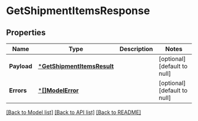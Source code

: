 # GetShipmentItemsResponse

## Properties
Name | Type | Description | Notes
------------ | ------------- | ------------- | -------------
**Payload** | [***GetShipmentItemsResult**](GetShipmentItemsResult.md) |  | [optional] [default to null]
**Errors** | [***[]ModelError**](array.md) |  | [optional] [default to null]

[[Back to Model list]](../README.md#documentation-for-models) [[Back to API list]](../README.md#documentation-for-api-endpoints) [[Back to README]](../README.md)

